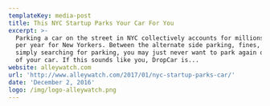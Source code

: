 ```yaml
---
templateKey: media-post
title: This NYC Startup Parks Your Car For You
excerpt: >-
  Parking a car on the street in NYC collectively accounts for millions of hours
  per year for New Yorkers. Between the alternate side parking, fines, and
  simply searching for parking, you may just never want to park again or get rid
  of your car. If this sounds like you, DropCar is...
website: alleywatch.com
url: 'http://www.alleywatch.com/2017/01/nyc-startup-parks-car/'
date: 'December 2, 2016'
logo: /img/logo-alleywatch.png
---
```


